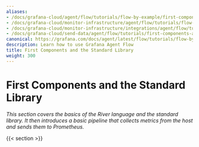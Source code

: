 ```yaml
---
aliases:
- /docs/grafana-cloud/agent/flow/tutorials/flow-by-example/first-components-and-stdlib/
- /docs/grafana-cloud/monitor-infrastructure/agent/flow/tutorials/flow-by-example/first-components-and-stdlib/
- /docs/grafana-cloud/monitor-infrastructure/integrations/agent/flow/tutorials/flow-by-example/first-components-and-stdlib/
- /docs/grafana-cloud/send-data/agent/flow/tutorials/first-components-and-stdlib/
canonical: https://grafana.com/docs/agent/latest/flow/tutorials/flow-by-example/first-components-and-stdlib/
description: Learn how to use Grafana Agent Flow
title: First Components and the Standard Library
weight: 300
---
```


# First Components and the Standard Library

_This section covers the basics of the River language and the standard library. It then introduces a basic pipeline that collects metrics from the host and sends them to Prometheus._

{{< section >}}
